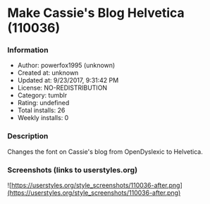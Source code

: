 # Make Cassie's Blog Helvetica (110036)

### Information
- Author: powerfox1995 (unknown)
- Created at: unknown
- Updated at: 9/23/2017, 9:31:42 PM
- License: NO-REDISTRIBUTION
- Category: tumblr
- Rating: undefined
- Total installs: 26
- Weekly installs: 0


### Description
Changes the font on Cassie's blog from OpenDyslexic to Helvetica.


### Screenshots (links to userstyles.org)
![https://userstyles.org/style_screenshots/110036-after.png](https://userstyles.org/style_screenshots/110036-after.png)


